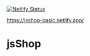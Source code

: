 [![Netlify Status](https://api.netlify.com/api/v1/badges/3be45bc4-8941-4b94-871e-c333534e7484/deploy-status)](https://app.netlify.com/sites/jsshop-basic/deploys)

https://jsshop-basic.netlify.app/

# jsShop
